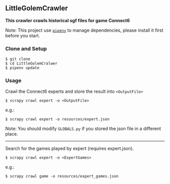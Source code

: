 ## LittleGolemCrawler
**This crawler crawls historical sgf files for game Connect6**

Note: This project use [`pipenv`]("https://github.com/pypa/pipenv") to manage dependencies, 
please install it first before you start. 

### Clone and Setup 
```shell
$ git clone 
$ cd LittleGolemCralwer
$ pipenv update
```

### Usage
Crawl the Connect6 experts and store the result into `<OutputFile>`
```
$ scrapy crawl expert -o <OutputFile>
```

e.g.:
```
$ scrapy crawl expert -o resources/expert.json
```
Note: You should modify `GLOBALS.py` if you stored the json file in a different place.


---

Search for the games played by expert (requires expert.json).

```
$ scrapy crawl expert -o <ExpertGames>
```

e.g.:
```
$ scrapy crawl game -o resources/expert_games.json
```

 
